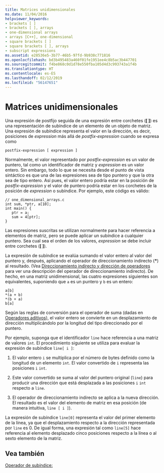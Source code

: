 ```yaml
---
title: Matrices unidimensionales
ms.date: 11/04/2016
helpviewer_keywords:
- brackets [ ]
- brackets [ ], arrays
- one-dimensional arrays
- arrays [C++], one-dimensional
- square brackets [ ]
- square brackets [ ], arrays
- subscript expressions
ms.assetid: e28536e5-3b77-46b5-97fd-9b938c771816
ms.openlocfilehash: bd3b495483a460f01fe1951ee4c8b5ac3b447701
ms.sourcegitcommit: f4be868c0d1d78e550fba105d4d3c993743a1f4b
ms.translationtype: HT
ms.contentlocale: es-ES
ms.lasthandoff: 02/12/2019
ms.locfileid: "56147651"
---
```

# <a name="one-dimensional-arrays"></a>Matrices unidimensionales

Una expresión de postfijo seguida de una expresión entre corchetes (**[ ]**) es una representación de subíndice de un elemento de un objeto de matriz. Una expresión de subíndice representa el valor en la dirección, es decir, posiciones de *expression* más allá de *postfix-expression* cuando se expresa como

```
postfix-expression [ expression ]
```

Normalmente, el valor representado por *postfix-expression* es un valor de puntero, tal como un identificador de matriz y *expression* es un valor entero. Sin embargo, todo lo que se necesita desde el punto de vista sintáctico es que una de las expresiones sea de tipo puntero y que la otra sea de tipo entero. Así pues, el valor entero podría estar en la posición de *postfix-expression* y el valor de puntero podría estar en los corchetes de la posición de *expression* o subíndice. Por ejemplo, este código es válido:

```
// one_dimensional_arrays.c
int sum, *ptr, a[10];
int main() {
   ptr = a;
   sum = 4[ptr];
}
```

Las expresiones suscritas se utilizan normalmente para hacer referencia a elementos de matriz, pero se puede aplicar un subíndice a cualquier puntero. Sea cual sea el orden de los valores, *expression* se debe incluir entre corchetes (**[ ]**).

La expresión de subíndice se evalúa sumando el valor entero al valor del puntero y, después, aplicando el operador de direccionamiento indirecto (<strong>\*</strong>) al resultado. (Vea [Direccionamiento indirecto y dirección de operadores](../c-language/indirection-and-address-of-operators.md) para ver una descripción del operador de direccionamiento indirecto). De hecho, en una matriz unidimensional, las cuatro expresiones siguientes son equivalentes, suponiendo que `a` es un puntero y `b` es un entero:

```
a[b]
*(a + b)
*(b + a)
b[a]
```

Según las reglas de conversión para el operador de suma (dadas en [Operadores aditivos](../c-language/c-additive-operators.md)), el valor entero se convierte en un desplazamiento de dirección multiplicándolo por la longitud del tipo direccionado por el puntero.

Por ejemplo, suponga que el identificador `line` hace referencia a una matriz de valores `int`. El procedimiento siguiente se utiliza para evaluar la expresión de subíndice `line[ i ]`:

1. El valor entero `i` se multiplica por el número de bytes definido como la longitud de un elemento `int`. El valor convertido de `i` representa las posiciones `i` `int`.

1. Este valor convertido se suma al valor del puntero original (`line`) para producir una dirección que está desplazada a las posiciones `i` `int` respecto a `line`.

1. El operador de direccionamiento indirecto se aplica a la nueva dirección. El resultado es el valor del elemento de matriz en esa posición (de manera intuitiva, `line [ i ]`).

La expresión de subíndice `line[0]` representa el valor del primer elemento de la línea, ya que el desplazamiento respecto a la dirección representada por `line` es 0. De igual forma, una expresión tal como `line[5]` hace referencia al elemento desplazado cinco posiciones respecto a la línea o al sexto elemento de la matriz.

## <a name="see-also"></a>Vea también

[Operador de subíndice:](../cpp/subscript-operator.md)
